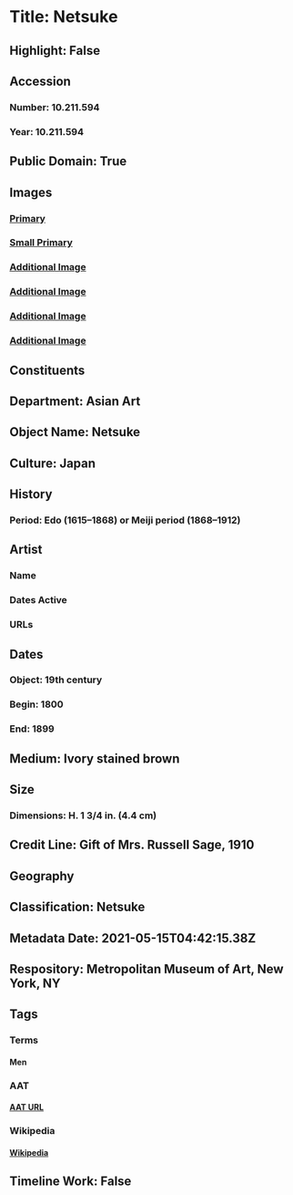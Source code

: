 # Title: Netsuke
## Highlight: False
## Accession
### Number: 10.211.594
### Year: 10.211.594
## Public Domain: True
## Images
### [Primary](https://images.metmuseum.org/CRDImages/as/original/LC-10_211_594-001.jpg)
### [Small Primary](https://images.metmuseum.org/CRDImages/as/web-large/LC-10_211_594-001.jpg)
### [Additional Image](https://images.metmuseum.org/CRDImages/as/original/LC-10_211_594-002.jpg)
### [Additional Image](https://images.metmuseum.org/CRDImages/as/original/LC-10_211_594-003.jpg)
### [Additional Image](https://images.metmuseum.org/CRDImages/as/original/LC-10_211_594-004.jpg)
### [Additional Image](https://images.metmuseum.org/CRDImages/as/original/LC-10_211_594-005.jpg)
## Constituents
## Department: Asian Art
## Object Name: Netsuke
## Culture: Japan
## History
### Period: Edo (1615–1868) or Meiji period (1868–1912)
## Artist
### Name
### Dates Active
### URLs
## Dates
### Object: 19th century
### Begin: 1800
### End: 1899
## Medium: Ivory stained brown
## Size
### Dimensions: H. 1 3/4 in. (4.4 cm)
## Credit Line: Gift of Mrs. Russell Sage, 1910
## Geography
## Classification: Netsuke
## Metadata Date: 2021-05-15T04:42:15.38Z
## Respository: Metropolitan Museum of Art, New York, NY
## Tags
### Terms
#### Men
### AAT
#### [AAT URL](http://vocab.getty.edu/page/aat/300025928)
### Wikipedia
#### [Wikipedia]()
## Timeline Work: False